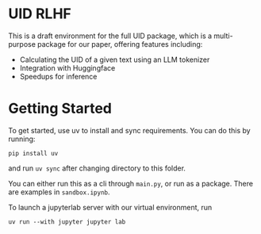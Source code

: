 # UID RLHF
This is a draft environment for the full UID package, which is a multi-purpose package for our paper, offering features including:
- Calculating the UID of a given text using an LLM tokenizer
- Integration with Huggingface
- Speedups for inference

# Getting Started
To get started, use uv to install and sync requirements. You can do this by running:
```
pip install uv
```
and run `uv sync` after changing directory to this folder. 

You can either run this as a cli through `main.py`, or run as a package. There are examples in `sandbox.ipynb`.

To launch a jupyterlab server with our virtual environment, run
```
uv run --with jupyter jupyter lab
```
